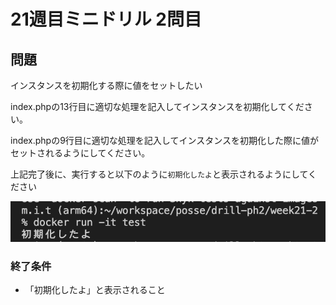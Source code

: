 # 21週目ミニドリル 2問目

## 問題

インスタンスを初期化する際に値をセットしたい

index.phpの13行目に適切な処理を記入してインスタンスを初期化してください。

index.phpの9行目に適切な処理を記入してインスタンスを初期化した際に値がセットされるようにしてください。


上記完了後に、実行すると以下のように`初期化したよ`と表示されるようにしてください

![picture 2](./images/454941b50a828c5ef14123919739610a166afb75be88f600b3f7954fdd74571e.png)  


### 終了条件
  - 「初期化したよ」と表示されること
